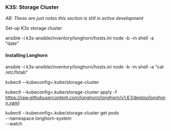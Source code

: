 ### K3S: Storage Cluster

_AB: These are just notes this section is still in active development_

Set-up K3s storage cluster

ansible  -i k3s-ansible/inventory/longhorn/hosts.ini node  -b -m shell -a "date"


#### Installing Longhorn

ansible  -i k3s-ansible/inventory/longhorn/hosts.ini node -b -m shell -a "cat /etc/fstab"



kubectl --kubeconfig=.kube/storage-cluster 

kubectl --kubeconfig=.kube/storage-cluster apply -f https://raw.githubusercontent.com/longhorn/longhorn/v1.6.1/deploy/longhorn.yaml

kubectl --kubeconfig=.kube/storage-cluster  get pods \
--namespace longhorn-system \
--watch




